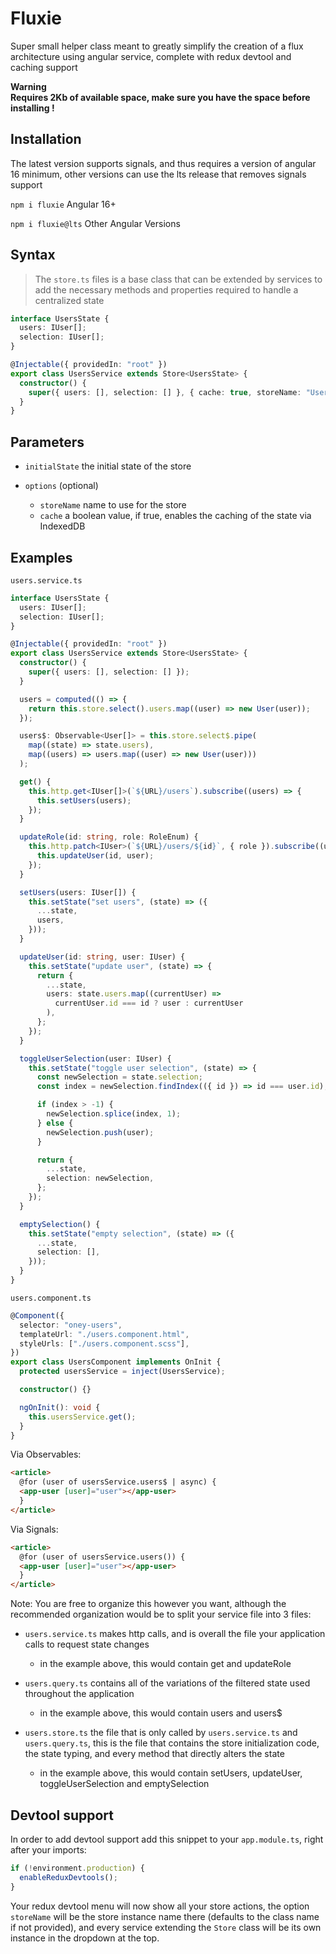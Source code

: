# Fluxie

Super small helper class meant to greatly simplify the creation of a flux architecture using angular service, complete with redux devtool and caching support

**Warning**  
**Requires 2Kb of available space, make sure you have the space before installing !**

## Installation

The latest version supports signals, and thus requires a version of angular 16 minimum, other versions can use the lts release that removes signals support

`npm i fluxie` Angular 16+

`npm i fluxie@lts` Other Angular Versions

## Syntax

> The `store.ts` files is a base class that can be extended by services to add the necessary methods and properties required to handle a centralized state

```ts
interface UsersState {
  users: IUser[];
  selection: IUser[];
}

@Injectable({ providedIn: "root" })
export class UsersService extends Store<UsersState> {
  constructor() {
    super({ users: [], selection: [] }, { cache: true, storeName: "Users" });
  }
}
```

## Parameters

- `initialState`
  the initial state of the store

- `options` (optional)
  - `storeName`
    name to use for the store
  - `cache`
    a boolean value, if true, enables the caching of the state via IndexedDB

## Examples

`users.service.ts`

```ts
interface UsersState {
  users: IUser[];
  selection: IUser[];
}

@Injectable({ providedIn: "root" })
export class UsersService extends Store<UsersState> {
  constructor() {
    super({ users: [], selection: [] });
  }

  users = computed(() => {
    return this.store.select().users.map((user) => new User(user));
  });

  users$: Observable<User[]> = this.store.select$.pipe(
    map((state) => state.users),
    map((users) => users.map((user) => new User(user)))
  );

  get() {
    this.http.get<IUser[]>(`${URL}/users`).subscribe((users) => {
      this.setUsers(users);
    });
  }

  updateRole(id: string, role: RoleEnum) {
    this.http.patch<IUser>(`${URL}/users/${id}`, { role }).subscribe((user) => {
      this.updateUser(id, user);
    });
  }

  setUsers(users: IUser[]) {
    this.setState("set users", (state) => ({
      ...state,
      users,
    }));
  }

  updateUser(id: string, user: IUser) {
    this.setState("update user", (state) => {
      return {
        ...state,
        users: state.users.map((currentUser) =>
          currentUser.id === id ? user : currentUser
        ),
      };
    });
  }

  toggleUserSelection(user: IUser) {
    this.setState("toggle user selection", (state) => {
      const newSelection = state.selection;
      const index = newSelection.findIndex(({ id }) => id === user.id);

      if (index > -1) {
        newSelection.splice(index, 1);
      } else {
        newSelection.push(user);
      }

      return {
        ...state,
        selection: newSelection,
      };
    });
  }

  emptySelection() {
    this.setState("empty selection", (state) => ({
      ...state,
      selection: [],
    }));
  }
}
```

`users.component.ts`

```ts
@Component({
  selector: "oney-users",
  templateUrl: "./users.component.html",
  styleUrls: ["./users.component.scss"],
})
export class UsersComponent implements OnInit {
  protected usersService = inject(UsersService);

  constructor() {}

  ngOnInit(): void {
    this.usersService.get();
  }
}
```

Via Observables:

```html
<article>
  @for (user of usersService.users$ | async) {
  <app-user [user]="user"></app-user>
  }
</article>
```

Via Signals:

```html
<article>
  @for (user of usersService.users()) {
  <app-user [user]="user"></app-user>
  }
</article>
```

Note: You are free to organize this however you want, although the recommended organization would be to split your service file into 3 files:

- `users.service.ts`
  makes http calls, and is overall the file your application calls to request state changes

  - in the example above, this would contain get and updateRole

- `users.query.ts`
  contains all of the variations of the filtered state used throughout the application

  - in the example above, this would contain users and users$

- `users.store.ts`
  the file that is only called by `users.service.ts` and `users.query.ts`, this is the file that contains the store initialization code, the state typing, and every method that directly alters the state

  - in the example above, this would contain setUsers, updateUser, toggleUserSelection and emptySelection

## Devtool support

In order to add devtool support add this snippet to your `app.module.ts`, right after your imports:

```ts
if (!environment.production) {
  enableReduxDevtools();
}
```

Your redux devtool menu will now show all your store actions, the option `storeName` will be the store instance name there (defaults to the class name if not provided), and every service extending the `Store` class will be its own instance in the dropdown at the top.
